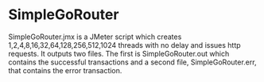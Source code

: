 # SimpleGoRouter

SimpleGoRouter.jmx is a JMeter script which creates 1,2,4,8,16,32,64,128,256,512,1024 threads with no delay and issues http requests. It outputs two files. The first is SimpleGoRouter.out which contains the successful transactions and a second file, SimpleGoRouter.err, that contains the error transaction.
